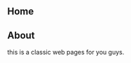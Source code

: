 <!DOCTYPE html>
<html lang="en">
<head>
    <meta charset="UTF-8">
    <meta name="viewport" content="width=device-width, initial-scale=1.0">
    <title>Document</title>
    <nav>
        <h1>Home</h1>
  <h2>About</h2>
    </nav>
</head>

<body>
  <p>
      this is a classic web pages for you guys.
  </p>
</body>
</html>
